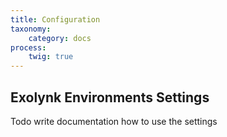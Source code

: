 ```yaml
---
title: Configuration
taxonomy:
    category: docs
process:
    twig: true
---
```


## Exolynk Environments Settings
Todo write documentation how to use the settings